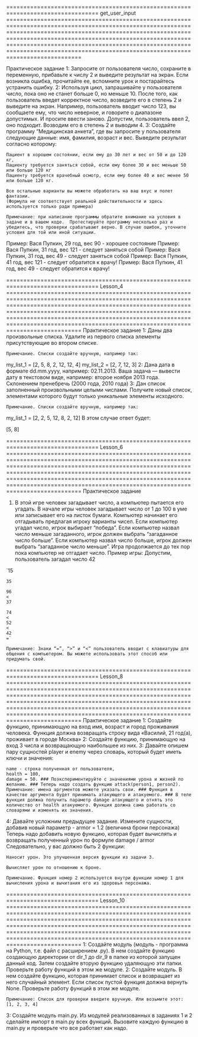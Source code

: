 ================================================================================= get_user_input ==========================================================================================================================================================================================================================================================================================================================================================

Практическое задание
1: Запросите от пользователя число, сохраните в переменную, прибавьте к числу 2 и выведите результат на экран. Если возникла ошибка, прочитайте ее, вспомните урок и постарайтесь устранить ошибку.
2: Используя цикл, запрашивайте у пользователя число, пока оно не станет больше 0, но меньше 10.
После того, как пользователь введет корректное число, возведите его в степень 2 и выведите на экран.
Например, пользователь вводит число 123, вы сообщаете ему, что число неверное, и говорите о диапазоне допустимых. И просите ввести заново.
Допустим, пользователь ввел 2, оно подходит. Возводим его в степень 2 и выводим 4.
3: Создайте программу “Медицинская анкета”, где вы запросите у пользователя следующие данные: имя, фамилия, возраст и вес.
Выведите результат согласно которому:

    Пациент в хорошем состоянии, если ему до 30 лет и вес от 50 и до 120 кг,
    Пациенту требуется заняться собой, если ему более 30 и вес меньше 50 или больше 120 кг
    Пациенту требуется врачебный осмотр, если ему более 40 и вес менее 50 или больше 120 кг.

    Все остальные варианты вы можете обработать на ваш вкус и полет фантазии.
    (Формула не соответствует реальной действительности и здесь используется только ради примера)

    Примечание: при написание программы обратите внимание на условия в задаче и в вашем коде.  Протестируйте программу несколько раз и убедитесь, что проверки срабатывают верно. В случае ошибок, уточните условия для той или иной ситуации.

Пример: Вася Пупкин, 29 год, вес 90 - хорошее состояние
Пример: Вася Пупкин, 31 год, вес 121 - следует заняться собой
Пример: Вася Пупкин, 31 год, вес 49 - следует заняться собой
Пример: Вася Пупкин, 41 год, вес 121 - следует обратится к врачу!
Пример: Вася Пупкин, 41 год, вес 49 - следует обратится к врачу!

================================================================================= Lesson_4 ==========================================================================================================================================================================================================================================================================================================================================================
Практическое задание
1: Даны два произвольные списка. Удалите из первого списка элементы присутствующие во втором списке.

    Примечание. Списки создайте вручную, например так:

my_list_1 = [2, 5, 8, 2, 12, 12, 4]
my_list_2 = [2, 7, 12, 3]
2: Дана дата в формате dd.mm.yyyy, например: 02.11.2013. Ваша задача — вывести дату в текстовом виде, например: второе ноября 2013 года. Склонением пренебречь (2000 года, 2010 года)
3: Дан список заполненный произвольными целыми числами.
Получите новый список, элементами которого будут только уникальные элементы исходного.

    Примечание. Списки создайте вручную, например так:

my_list_1 = [2, 2, 5, 12, 8, 2, 12]
В этом случае ответ будет:

[5, 8]

================================================================================= Lesson_6 ==========================================================================================================================================================================================================================================================================================================================================================
Практическое задание
1. В этой игре человек загадывает число, а компьютер пытается его угадать.
В начале игры человек загадывает число от 1 до 100 в уме или записывает его на листок бумаги. Компьютер начинает его отгадывать предлагая игроку варианты чисел. Если компьютер угадал число, игрок выбирает “победа”. Если компьютер назвал число меньше загаданного, игрок должен выбрать “загаданное число больше”. Если компьютер назвал число больше, игрок должен выбрать “загаданное число меньше”. Игра продолжается до тех пор пока компьютер не отгадает число.
Пример игры:
Допустим, пользователь загадал число 42

`15

    35

    96
    <
    37

    74
    <
    52
    <
    42
    =`

    Примечание: Знаки “=”, “>” и “<” пользователь вводит с клавиатуры для общения с компьютером. Вы можете использовать этот способ или придумать свой.

================================================================================= Lesson_8 ==========================================================================================================================================================================================================================================================================================================================================================
Практическое задание
1: Создайте функцию, принимающую на вход имя, возраст и город проживания человека. Функция должна возвращать строку вида «Василий, 21 год(а), проживает в городе Москва»
2: Создайте функцию, принимающую на вход 3 числа и возвращающую наибольшее из них.
3: Давайте опишем пару сущностей player и enemy через словарь, который будет иметь ключи и значения:

    name - строка полученная от пользователя,
    health = 100,
    damage = 50. ### Поэкспериментируйте с значениями урона и жизней по желанию. ### Теперь надо создать функцию attack(person1, person2). Примечание: имена аргументов можете указать свои. ### Функция в качестве аргумента будет принимать атакующего и атакуемого. ### В теле функция должна получить параметр damage атакующего и отнять это количество от health атакуемого. Функция должна сама работать со словарями и изменять их значения.

4: Давайте усложним предыдущее задание. Измените сущности, добавив новый параметр - armor = 1.2 (величина брони персонажа)
Теперь надо добавить новую функцию, которая будет вычислять и возвращать полученный урон по формуле damage / armor
Следовательно, у вас должно быть 2 функции:

    Наносит урон. Это улучшенная версия функции из задачи 3.

    Вычисляет урон по отношению к броне.

    Примечание. Функция номер 2 используется внутри функции номер 1 для вычисления урона и вычитания его из здоровья персонажа. 

================================================================================= Lesson_10 ==========================================================================================================================================================================================================================================================================================================================================================
1: Создайте модуль (модуль - программа на Python, т.е. файл с расширением .py). В нем создайте функцию создающую директории от dir_1 до dir_9 в папке из которой запущен данный код. Затем создайте вторую функцию удаляющую эти папки. Проверьте работу функций в этом же модуле.
2: Создайте модуль. В нем создайте функцию, которая принимает список и возвращает из него случайный элемент. Если список пустой функция должна вернуть None. Проверьте работу функций в этом же модуле.

    Примечание: Список для проверки введите вручную. Или возьмите этот: [1, 2, 3, 4]

3: Создайте модуль main.py. Из модулей реализованных в заданиях 1 и 2 сделайте импорт в main.py всех функций. Вызовите каждую функцию в main.py и проверьте что все работает как надо.
